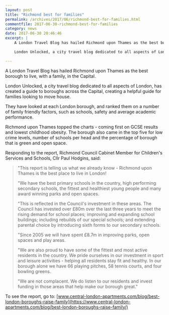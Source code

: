 ```yaml
---
layout: post
title: "Richmond best for families"
permalink: /archives/2017/06/richmond-best-for-families.html
commentfile: 2017-06-30-richmond-best-for-families
category: news
date: 2017-06-30 20:46:46
excerpt: |
    A London Travel Blog has hailed Richmond upon Thames as the best borough to live, with a family, in the Capital.

    London Unlocked, a city travel blog dedicated to all aspects of London, has created a guide to boroughs across the Capital, creating a helpful guide for families looking to move house.

---
```


A London Travel Blog has hailed Richmond upon Thames as the best borough to live, with a family, in the Capital.

London Unlocked, a city travel blog dedicated to all aspects of London, has created a guide to boroughs across the Capital, creating a helpful guide for families looking to move house.

They have looked at each London borough, and ranked them on a number of family friendly factors, such as schools, safety and average academic performance.

Richmond upon Thames topped the charts - coming first on GCSE results and lowest childhood obesity. The borough also came in the top five for low crime levels, number of schools per head and the percentage of borough that is green and open space.

Responding to the report, Richmond Council Cabinet Member for Children's Services and Schools, Cllr Paul Hodgins, said:

> "This report is telling us what we already know - Richmond upon Thames is the best place to live in London!
> 
>  "We have the best primary schools in the country, high performing secondary schools, the fittest and healthiest young people and many award winning parks and open spaces.
> 
>  "This is reflected in the Council's investment in these areas. The Council has invested over £80m over the last three years to meet the rising demand for school places; improving and expanding school buildings; including rebuilds of our special schools; and extending parental choice by introducing sixth forms to our secondary schools.
> 
>  "Since 2005 we will have spent £8.7m in improving parks, open spaces and play areas.
> 
>  "We are also proud to have some of the fittest and most active residents in the country. We pride ourselves in our investment in sport and leisure activities - helping all residents stay fit and healthy. In our borough alone we have 66 playing pitches, 58 tennis courts, and four bowling greens.
> 
> 
>  "We are not complacent. We do listen to our residents and invest funding in those areas that help make our borough great."
> 
> 
 To see the report, go to: [www.central-london-apartments.com/blog/best-london-boroughs-raise-family](https://www.central-london-apartments.com/blog/best-london-boroughs-raise-family/)
